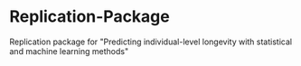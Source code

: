 # Replication-Package
Replication package for "Predicting individual-level longevity with statistical and machine learning methods" 

